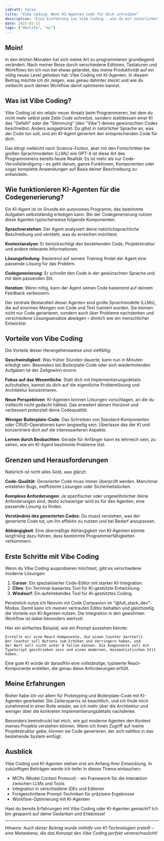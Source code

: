 ```yaml
---
isDraft: false
title: "Vibe Coding: Wenn KI-Agenten Code für dich schreiben"
description: "Eine Einführung ins Vibe Coding - wie du mit natürlicher Sprache und KI-Agenten deinen Entwicklungsworkflow revolutionieren kannst."
date: 2025-03-15
tags: ["devlife", "ai"]
---
```


## Moin!

In den letzten Monaten hat sich meine Art zu programmieren grundlegend verändert. Nach meiner Reise durch verschiedene Editoren, Tastaturen und Workflows bin ich nun bei etwas gelandet, das meine Produktivität auf ein völlig neues Level gehoben hat: Vibe Coding mit KI-Agenten. In diesem Beitrag möchte ich dir zeigen, was genau dahinter steckt und wie du vielleicht auch deinen Workflow damit optimieren kannst.

## Was ist Vibe Coding?

Vibe Coding ist ein relativ neuer Ansatz beim Programmieren, bei dem du nicht mehr selbst jede Zeile Code schreibst, sondern stattdessen einer KI das "Gefühl" oder die "Stimmung" (den "Vibe") deines gewünschten Codes beschreibst. Anders ausgedrückt: Du gibst in natürlicher Sprache an, was der Code tun soll, und ein KI-Agent generiert den entsprechenden Code für dich.

Das klingt vielleicht nach Science-Fiction, aber mit den Fortschritten bei großen Sprachmodellen (LLMs) wie GPT-4 ist diese Art des Programmierens bereits heute Realität. Es ist mehr als nur Code-Vervollständigung – es geht darum, ganze Funktionen, Komponenten oder sogar komplette Anwendungen auf Basis deiner Beschreibung zu entwickeln.

## Wie funktionieren KI-Agenten für die Codegenerierung?

Ein KI-Agent ist im Grunde ein autonomes Programm, das bestimmte Aufgaben selbstständig erledigen kann. Bei der Codegenerierung nutzen diese Agenten typischerweise folgende Komponenten:

**Sprachverstehen**: Der Agent analysiert deine natürlichsprachliche Beschreibung und versteht, was du erreichen möchtest.

**Kontextanalyse**: Er berücksichtigt den bestehenden Code, Projektstruktur und andere relevante Informationen.

**Lösungsfindung**: Basierend auf seinem Training findet der Agent eine passende Lösung für das Problem.

**Codegenerierung**: Er schreibt den Code in der gewünschten Sprache und mit dem passenden Stil.

**Iteration**: Wenn nötig, kann der Agent seinen Code basierend auf deinem Feedback verbessern.

Der zentrale Bestandteil dieser Agenten sind große Sprachmodelle (LLMs), die auf enormen Mengen von Code und Text trainiert wurden. Sie können nicht nur Code generieren, sondern auch über Probleme nachdenken und verschiedene Lösungsansätze abwägen – ähnlich wie ein menschlicher Entwickler.

## Vorteile von Vibe Coding

Die Vorteile dieser Herangehensweise sind vielfältig:

**Geschwindigkeit**: Was früher Stunden dauerte, kann nun in Minuten erledigt sein. Besonders bei Boilerplate-Code oder sich wiederholenden Aufgaben ist der Zeitgewinn enorm.

**Fokus auf das Wesentliche**: Statt dich mit Implementierungsdetails aufzuhalten, kannst du dich auf die eigentliche Problemlösung und Architektur konzentrieren.

**Neue Perspektiven**: KI-Agenten können Lösungen vorschlagen, an die du vielleicht nicht gedacht hättest. Das erweitert deinen Horizont und verbessert potenziell deine Codequalität.

**Weniger Boilerplate-Code**: Das Schreiben von Standard-Komponenten oder CRUD-Operationen kann langweilig sein. Überlasse das der KI und konzentriere dich auf die interessanteren Aspekte.

**Lernen durch Beobachten**: Gerade für Anfänger kann es lehrreich sein, zu sehen, wie ein KI-Agent bestimmte Probleme löst.

## Grenzen und Herausforderungen

Natürlich ist nicht alles Gold, was glänzt:

**Code-Qualität**: Generierter Code muss immer überprüft werden. Manchmal entstehen Bugs, ineffiziente Lösungen oder Sicherheitslücken.

**Komplexe Anforderungen**: Je spezifischer oder ungewöhnlicher deine Anforderungen sind, desto schwieriger wird es für den Agenten, eine passende Lösung zu finden.

**Verständnis des generierten Codes**: Du musst verstehen, was der generierte Code tut, um ihn effektiv zu nutzen und bei Bedarf anzupassen.

**Abhängigkeit**: Eine übermäßige Abhängigkeit von KI-Agenten könnte langfristig dazu führen, dass bestimmte Programmierfähigkeiten verkümmern.

## Erste Schritte mit Vibe Coding

Wenn du Vibe Coding ausprobieren möchtest, gibt es verschiedene moderne Lösungen:

1. **Cursor**: Ein spezialisierter Code-Editor mit starker KI-Integration.
2. **Cline**: Ein Terminal-basiertes Tool für KI-gestützte Entwicklung.
3. **Windsurf**: Ein aufstrebendes Tool für AI-gestütztes Coding.

Persönlich nutze ich Neovim mit Code Companion im "@full_stack_dev"-Modus. Damit kann ich meinen vertrauten Editor behalten und gleichzeitig die Vorteile von KI-Agenten nutzen. Die Integration in den gewohnten Workflow ist dabei besonders wertvoll.

Hier ein einfaches Beispiel, wie ein Prompt aussehen könnte:

```
Erstelle mir eine React-Komponente, die einen Counter darstellt.
Der Counter soll Buttons zum Erhöhen und Verringern haben, und
der Wert soll nicht unter 0 fallen können. Die Komponente soll mit
TypeScript geschrieben sein und einen modernen, minimalistischen Stil haben.
```

Eine gute KI würde dir daraufhin eine vollständige, typisierte React-Komponente erstellen, die genau diese Anforderungen erfüllt.

## Meine Erfahrungen

Bisher habe ich vor allem für Prototyping und Boilerplate-Code mit KI-Agenten gearbeitet. Die Zeitersparnis ist beachtlich, und ich finde mich zunehmend in einer Rolle wieder, wo ich mehr über die Architektur und weniger über die konkreten Implementierungsdetails nachdenke.

Besonders beeindruckt hat mich, wie gut moderne Agenten den Kontext meines Projekts verstehen können. Wenn ich ihnen Zugriff auf meine Projektstruktur gebe, können sie Code generieren, der sich nahtlos in das bestehende System einfügt.

## Ausblick

Vibe Coding und KI-Agenten stehen erst am Anfang ihrer Entwicklung. In zukünftigen Beiträgen werde ich tiefer in dieses Thema eintauchen:

- MCPs (Model Context Protocol) - ein Framework für die Interaktion zwischen LLMs und Tools
- Integration in verschiedene IDEs und Editoren
- Fortgeschrittene Prompt-Techniken für präzisere Ergebnisse
- Workflow-Optimierung mit KI-Agenten

Hast du bereits Erfahrungen mit Vibe Coding oder KI-Agenten gemacht? Ich bin gespannt auf deine Gedanken und Erlebnisse!

---

_Hinweis: Auch dieser Beitrag wurde mithilfe von KI-Technologien erstellt – eine Metaebene, die das Konzept des Vibe Coding perfekt veranschaulicht!_
